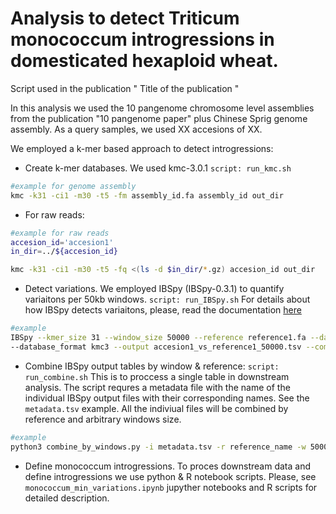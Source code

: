 # Analysis to detect Triticum monococcum introgressions in domesticated hexaploid wheat.

Script used in the publication " Title of the publication " 

In this analysis we used the 10 pangenome chromosome level assemblies from the publication "10 pangenome paper" plus Chinese Sprig genome assembly.
As a query samples, we used XX accesions of XX.

We employed a k-mer based approach to detect introgressions:

- Create k-mer databases.
We used kmc-3.0.1
```script: run_kmc.sh```

```sh
#example for genome assembly
kmc -k31 -ci1 -m30 -t5 -fm assembly_id.fa assembly_id out_dir
```
- For raw reads:
```sh
#example for raw reads
accesion_id='accesion1'
in_dir=../${accesion_id}

kmc -k31 -ci1 -m30 -t5 -fq <(ls -d $in_dir/*.gz) accesion_id out_dir
```

- Detect variations.
We employed IBSpy (IBSpy-0.3.1) to quantify variaitons per 50kb windows.
``` script: run_IBSpy.sh ```
For details about how IBSpy detects variaitons, please, read the documentation [here](https://github.com/Uauy-Lab/IBSpy)

```sh
#example
IBSpy --kmer_size 31 --window_size 50000 --reference reference1.fa --database accesion1 \
--database_format kmc3 --output accesion1_vs_reference1_50000.tsv --compress
```

- Combine IBSpy output tables by window & reference:
```script: run_combine.sh```
This is to proccess a single table in downstream analysis. The script requres a metadata file with the name of the individual IBSpy output files with their corresponding names. See the ```metadata.tsv``` example. All the  indiviual files will be combined by reference and arbitrary windows size.

```sh
#example
python3 combine_by_windows.py -i metadata.tsv -r reference_name -w 50000 -s variaitons -o reference_combined_queries_50000.tsv.gz
```

- Define monococcum introgressions.
To proces downstream data and define introgressions we use python & R notebook scripts.
Please, see ``` monococcum_min_variations.ipynb ``` jupyther notebooks and R scripts for detailed description.

